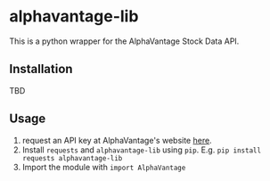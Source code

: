 # alphavantage-lib

This is a python wrapper for the AlphaVantage Stock Data API.

## Installation

TBD

## Usage

1. request an API key at AlphaVantage's website
[here](http://www.alphavantage.co/support/#api-key).
2. Install `requests` and `alphavantage-lib` using `pip`. E.g. `pip install
   requests alphavantage-lib`
3. Import the module with `import AlphaVantage`

